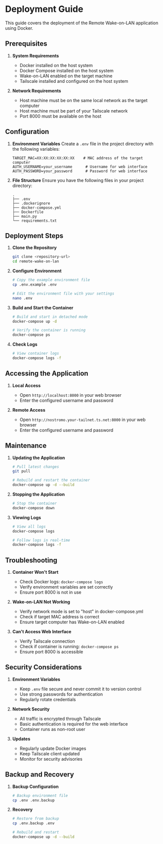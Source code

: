 # Deployment Guide

This guide covers the deployment of the Remote Wake-on-LAN application using Docker.

## Prerequisites

1. **System Requirements**
   - Docker installed on the host system
   - Docker Compose installed on the host system
   - Wake-on-LAN enabled on the target machine
   - Tailscale installed and configured on the host system

2. **Network Requirements**
   - Host machine must be on the same local network as the target computer
   - Host machine must be part of your Tailscale network
   - Port 8000 must be available on the host

## Configuration

1. **Environment Variables**
   Create a `.env` file in the project directory with the following variables:
   ```
   TARGET_MAC=XX:XX:XX:XX:XX:XX    # MAC address of the target computer
   AUTH_USERNAME=your_username      # Username for web interface
   AUTH_PASSWORD=your_password      # Password for web interface
   ```

2. **File Structure**
   Ensure you have the following files in your project directory:
   ```
   .
   ├── .env
   ├── .dockerignore
   ├── docker-compose.yml
   ├── Dockerfile
   ├── main.py
   └── requirements.txt
   ```

## Deployment Steps

1. **Clone the Repository**
   ```bash
   git clone <repository-url>
   cd remote-wake-on-lan
   ```

2. **Configure Environment**
   ```bash
   # Copy the example environment file
   cp .env.example .env

   # Edit the environment file with your settings
   nano .env
   ```

3. **Build and Start the Container**
   ```bash
   # Build and start in detached mode
   docker-compose up -d

   # Verify the container is running
   docker-compose ps
   ```

4. **Check Logs**
   ```bash
   # View container logs
   docker-compose logs -f
   ```

## Accessing the Application

1. **Local Access**
   - Open `http://localhost:8000` in your web browser
   - Enter the configured username and password

2. **Remote Access**
   - Open `http://nostromo.your-tailnet.ts.net:8000` in your web browser
   - Enter the configured username and password

## Maintenance

1. **Updating the Application**
   ```bash
   # Pull latest changes
   git pull

   # Rebuild and restart the container
   docker-compose up -d --build
   ```

2. **Stopping the Application**
   ```bash
   # Stop the container
   docker-compose down
   ```

3. **Viewing Logs**
   ```bash
   # View all logs
   docker-compose logs

   # Follow logs in real-time
   docker-compose logs -f
   ```

## Troubleshooting

1. **Container Won't Start**
   - Check Docker logs: `docker-compose logs`
   - Verify environment variables are set correctly
   - Ensure port 8000 is not in use

2. **Wake-on-LAN Not Working**
   - Verify network mode is set to "host" in docker-compose.yml
   - Check if target MAC address is correct
   - Ensure target computer has Wake-on-LAN enabled

3. **Can't Access Web Interface**
   - Verify Tailscale connection
   - Check if container is running: `docker-compose ps`
   - Ensure port 8000 is accessible

## Security Considerations

1. **Environment Variables**
   - Keep `.env` file secure and never commit it to version control
   - Use strong passwords for authentication
   - Regularly rotate credentials

2. **Network Security**
   - All traffic is encrypted through Tailscale
   - Basic authentication is required for the web interface
   - Container runs as non-root user

3. **Updates**
   - Regularly update Docker images
   - Keep Tailscale client updated
   - Monitor for security advisories

## Backup and Recovery

1. **Backup Configuration**
   ```bash
   # Backup environment file
   cp .env .env.backup
   ```

2. **Recovery**
   ```bash
   # Restore from backup
   cp .env.backup .env

   # Rebuild and restart
   docker-compose up -d --build
   ```
